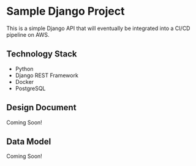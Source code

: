 # Sample Django Project

This is a simple Django API that will eventually be integrated into a CI/CD pipeline on AWS. 

## Technology Stack

- Python
- Django REST Framework
- Docker
- PostgreSQL

## Design Document

Coming Soon!

## Data Model

Coming Soon!